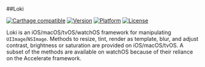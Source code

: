 ##Loki

[![Carthage compatible](https://img.shields.io/badge/Carthage-compatible-4BC51D.svg?style=flat)](https://github.com/Carthage/Carthage)
[![Version](http://img.shields.io/cocoapods/v/Loki.svg)](http://cocoapods.org/?q=Loki)
[![Platform](http://img.shields.io/cocoapods/p/Loki.svg)]()
[![License](http://img.shields.io/cocoapods/l/Loki.svg)](https://github.com/Kosoku/Loki/blob/master/license.txt)

Loki is an iOS/macOS/tvOS/watchOS framework for manipulating `UIImage`/`NSImage`. Methods to resize, tint, render as template, blur, and adjust contrast, brightness or saturation are provided on iOS/macOS/tvOS. A subset of the methods are available on watchOS because of their reliance on the Accelerate framework.